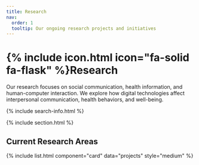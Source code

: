 ```yaml
---
title: Research
nav:
  order: 1
  tooltip: Our ongoing research projects and initiatives
---
```


# {% include icon.html icon="fa-solid fa-flask" %}Research

Our research focuses on social communication, health information, and human-computer interaction. We explore how digital technologies affect interpersonal communication, health behaviors, and well-being.

{% include search-info.html %}

{% include section.html %}

## Current Research Areas

{% include list.html component="card" data="projects" style="medium" %}
